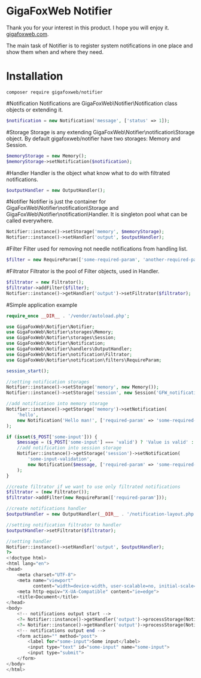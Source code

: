 # GigaFoxWeb Notifier

Thank you for your interest in this product. I hope you will enjoy it. [gigafoxweb.com](http://gigafoxweb.com).

The main task of Notifier is to register system notifications in one place and show them when and where they need.

# Installation
```
composer require gigafoxweb/notifier
```

#Notification
Notifications are GigaFoxWeb\Notifier\Notification class objects or extending it.
```php
$notification = new Notification('message', ['status' => 1]);
```
#Storage
Storage is any extending GigaFoxWeb\Notifier\notification\Storage object.
By default gigafoxweb/notifier have two storages: Memory and Session.
```php
$memoryStorage = new Memory();
$memoryStorage->setNotification($notification);
```
#Handler
Handler is the object what know what to do with filtrated notifications.
```php
$outputHandler = new OutputHandler();
```
#Notifier
Notifier is just the container for GigaFoxWeb\Notifier\notification\Storage and GigaFoxWeb\Notifier\notification\Handler. 
It is singleton pool what can be called everywhere.
```php
Notifier::instance()->setStorage('memory', $memoryStorage);
Notifier::instance()->setHandler('output', $outputHandler);
```
#Filter
Filter used for removing not needle notifications from handling list.
```php
$filter = new RequireParam(['some-required-param', 'another-required-param']);
```
#Filtrator 
Filtrator is the pool of Filter objects, used in Handler.
```php
$filtrator = new Filtrator();
$filtrator->addFilter($filter);
Notifier::instance()->getHandler('output')->setFiltrator($filtrator);
```
#Simple application example

```php
require_once __DIR__ . '/vendor/autoload.php';

use GigaFoxWeb\Notifier\Notifier;
use GigaFoxWeb\Notifier\storages\Memory;
use GigaFoxWeb\Notifier\storages\Session;
use GigaFoxWeb\Notifier\Notification;
use GigaFoxWeb\Notifier\handlers\OutputHandler;
use GigaFoxWeb\Notifier\notification\Filtrator;
use GigaFoxWeb\Notifier\notification\filters\RequireParam;

session_start();

//setting notification storages
Notifier::instance()->setStorage('memory', new Memory());
Notifier::instance()->setStorage('session', new Session('GFW_notifications'));

//add notification into memory storage
Notifier::instance()->getStorage('memory')->setNotification(
    'hello',
    new Notification('Hello man!', ['required-param' => 'some-required-value',])
);

if (isset($_POST['some-input'])) {
    $message = ($_POST['some-input'] === 'valid') ? 'Value is valid' : 'Value is not valid';
    //add notification into session storage
    Notifier::instance()->getStorage('session')->setNotification(
        'some-input-validation',
        new Notification($message, ['required-param' => 'some-required-value'])
    );
}

//create filtrator if we want to use only filtrated notifications
$filtrator = (new Filtrator());
$filtrator->addFilter(new RequireParam(['required-param']));

//create notifications handler
$outputHandler = new OutputHandler(__DIR__ . '/notification-layout.php');

//setting notification filtrator to handler
$outputHandler->setFiltrator($filtrator);

//setting handler
Notifier::instance()->setHandler('output', $outputHandler);
?>
<!doctype html>
<html lang="en">
<head>
    <meta charset="UTF-8">
    <meta name="viewport"
          content="width=device-width, user-scalable=no, initial-scale=1.0, maximum-scale=1.0, minimum-scale=1.0">
    <meta http-equiv="X-UA-Compatible" content="ie=edge">
    <title>Document</title>
</head>
<body>
    <!-- notifications output start -->
    <?= Notifier::instance()->getHandler('output')->processStorage(Notifier::instance()->getStorage('memory')); ?>
    <?= Notifier::instance()->getHandler('output')->processStorage(Notifier::instance()->getStorage('session')); ?>
    <!-- notifications output end -->
    <form action="" method="post">
        <label for="some-input">Some input</label>
        <input type="text" id="some-input" name="some-input">
        <input type="submit">
    </form>
</body>
</html>
```